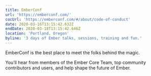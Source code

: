 ```yaml
---
title: EmberConf
url: 'https://emberconf.com/'
cocUrl: 'https://emberconf.com/#/about/code-of-conduct'
date: 2020-03-16T13:15:42.632Z
endDate: 2020-03-18T13:15:42.646Z
location: 'Portland, Oregon'
byline: '3 days of Ember talks, sessions, training and fun.'
---
```

EmberConf is the best place to meet the folks behind the magic.

You’ll hear from members of the Ember Core Team, top community contributors and users, and help shape the future of Ember.
